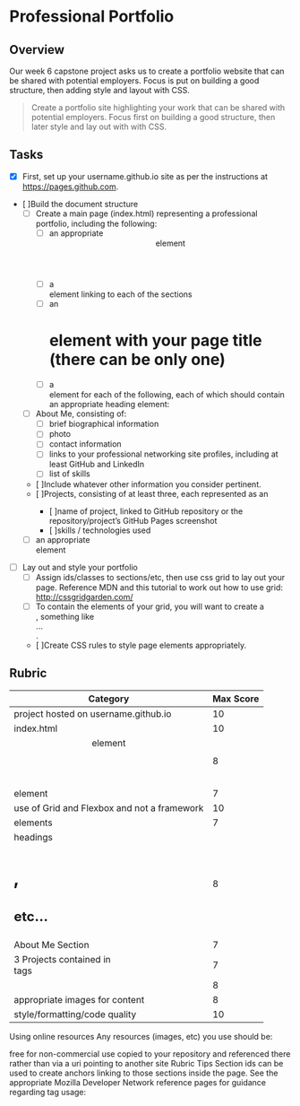 # Professional Portfolio

## Overview
Our week 6 capstone project asks us to create a portfolio website that can be shared with potential employers.  Focus is put on building a good structure, then adding style and layout with CSS.
>Create a portfolio site highlighting your work that can be shared with potential employers. Focus first on building a good structure, then later style and lay out with with CSS.

## Tasks
- [x] First, set up your username.github.io site as per the instructions at https://pages.github.com.

- [ ]Build the document structure
	- [ ] Create a main page (index.html) representing a professional portfolio, including the following:
		- [ ] an appropriate <header> element
		- [ ] a <nav> element linking to each of the sections
		- [ ] an <h1> element with your page title (there can be only one)
		- [ ] a <section> element for each of the following, each of which should contain an appropriate heading element:
	- [ ] About Me, consisting of:
		- [ ] brief biographical information
		- [ ] photo
		- [ ] contact information
		- [ ] links to your professional networking site profiles, including at least GitHub and LinkedIn
		- [ ] list of skills
	- [ ]Include whatever other information you consider pertinent.
	- [ ]Projects, consisting of at least three, each represented as an <article>
		- [ ]name of project, linked to GitHub repository or the repository/project’s GitHub Pages
screenshot
		- [ ]skills / technologies used
	- [ ] an appropriate <footer> element
- [ ] Lay out and style your portfolio
	- [ ] Assign ids/classes to sections/etc, then use css grid to lay out your page. Reference MDN and this tutorial to work out how to use grid: http://cssgridgarden.com/
	- [ ] To contain the elements of your grid, you will want to create a <div>, something like <div id="container">...</div>.
	- [ ]Create CSS rules to style page elements appropriately.

## Rubric
Category|Max Score
--------|---------
project hosted on username.github.io|10
index.html|10
<header> element|8
<nav> element|7
use of Grid and Flexbox and not a framework|10
<section> elements|7
headings <h1>, <h2> etc…|8
About Me Section|7
3 Projects contained in <article> tags|7
<footer>|8
appropriate images for content|8
style/formatting/code quality|10

Using online resources
Any resources (images, etc) you use should be:

free for non-commercial use
copied to your repository and referenced there rather than via a uri pointing to another site
Rubric
Tips
Section ids can be used to create anchors linking to those sections inside the page.
See the appropriate Mozilla Developer Network reference pages for guidance regarding tag usage:
<header>
<nav>
<section>
<article>
<footer>